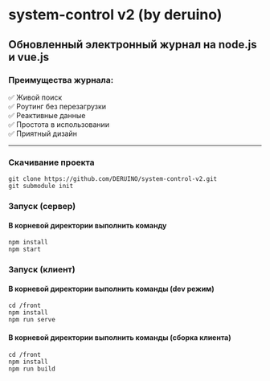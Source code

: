 # system-control v2 (by deruino)

## Обновленный электронный журнал на node.js и vue.js

### Преимущества журнала:

:white_check_mark: Живой поиск  
:white_check_mark: Роутинг без перезагрузки  
:white_check_mark: Реактивные данные  
:white_check_mark: Простота в использовании  
:white_check_mark: Приятный дизайн

---

### Скачивание проекта

```
git clone https://github.com/DERUINO/system-control-v2.git
git submodule init
```

### Запуск (сервер)

#### В корневой директории выполнить команду

```
npm install
npm start
```

### Запуск (клиент)

#### В корневой директории выполнить команды (dev режим)

```
cd /front
npm install
npm run serve
```

#### В корневой директории выполнить команды (сборка клиента)

```
cd /front
npm install
npm run build
```
